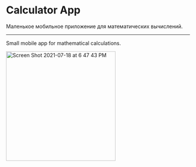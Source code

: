 # Calculator App

Маленькое мобильное приложение для математических вычислений.

_____________________________________________________________

Small mobile app for mathematical calculations.

<img width="300" alt="Screen Shot 2021-07-18 at 6 47 43 PM" src="https://user-images.githubusercontent.com/74770909/126074539-5406a605-7bac-47f8-97d7-35f5c75f6b03.png">

